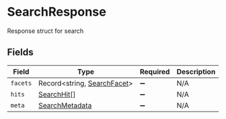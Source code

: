 # SearchResponse

Response struct for search


## Fields

| Field                                                             | Type                                                              | Required                                                          | Description                                                       |
| ----------------------------------------------------------------- | ----------------------------------------------------------------- | ----------------------------------------------------------------- | ----------------------------------------------------------------- |
| `facets`                                                          | Record<string, [SearchFacet](../../models/shared/searchfacet.md)> | :heavy_minus_sign:                                                | N/A                                                               |
| `hits`                                                            | [SearchHit](../../models/shared/searchhit.md)[]                   | :heavy_minus_sign:                                                | N/A                                                               |
| `meta`                                                            | [SearchMetadata](../../models/shared/searchmetadata.md)           | :heavy_minus_sign:                                                | N/A                                                               |